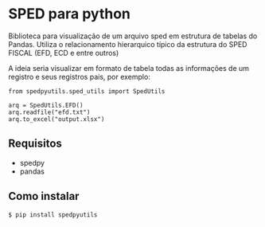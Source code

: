 # SPED para python

Biblioteca para visualização de um arquivo sped em estrutura de tabelas do Pandas.
Utiliza o relacionamento hierarquico típico da estrutura do SPED FISCAL (EFD, ECD e entre outros)

A ideia seria visualizar em formato de tabela todas as informações de um registro e seus registros pais, por exemplo:

	from spedpyutils.sped_utils import SpedUtils
	
	arq = SpedUtils.EFD()
    arq.readfile("efd.txt")
    arq.to_excel("output.xlsx")

## Requisitos

- spedpy
- pandas

## Como instalar

    $ pip install spedpyutils